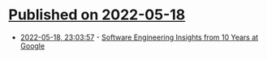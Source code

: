 # [Published on 2022-05-18](index.md)

* [2022-05-18, 23:03:57](https://news.ycombinator.com/item?id=31428708) - [Software Engineering Insights from 10 Years at Google](https://addyosmani.com/blog/software-eng-10-years/)
